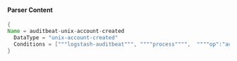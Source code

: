 #### Parser Content
```Java
{
Name = auditbeat-unix-account-created
  DataType = "unix-account-created"
  Conditions = ["""logstash-auditbeat""", """"process"""",  """"op":"add-user""""]
}
```